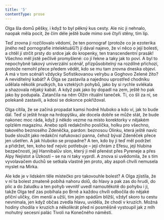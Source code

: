 ```yaml
---
title: '5'
contentType: prose
---
```


<section>

Olga šla domů pěšky, i když to byl pěkný kus cesty. Ale nic ji nehnalo, naopak měla pocit, že čím déle ještě bude mimo své čtyři stěny, tím líp.

Teď zrovna ji rozčilovalo vědomí, že ten pornograf (protože co je ezoterika jiného než pornografie intelektuálů?) jí dával najevo, že ví něco o její bolesti, a chtěl jí strčit prsty do srdce jak do kropenky, ten transcendentní prasák! Všechno měl jistě pečlivě promyšlené: co jí řekne a taky jak to poví. A byl to nepochybně takový univerzální scénář, přizpůsobitelný na rozdílné příchozí, protože nemohl přece předem vědět, kdo se mu tam zrovna dneska objeví. A má v tom scénáři vždycky Sofistikovanou velrybu a Goghovo Zelené žito? A neviditelný kabát? A Olga se zastavila a najednou uprostřed chodníku udělala několik prudkých, ba vzteklých pohybů, jako by si rychle svlékala a shazovala nějaký kabát. A když pak jako by dopadl na zem, ještě ho pak jako by podupala. Zatančila na něm Olžin rituální taneček. Ti, co šli za ní, se polekaně zastavili, a kdosi se dokonce pokřižoval.

</section>

<section>

Olga cítila, že se začíná propadat kamsi hodně hluboko a kdo ví, jak to bude dál. Teď si ještě hraje na hrdopýšku, ale docela dobře se může stát, že bude nakonec moc ráda, když ji někdo vezme na místo korektorky v nějakém oplzlém magazínu. Anebo spíš redakčního poslíčka, holku pro všechno, takového beznosého Zdeněčka, pardon: beznosou Olinku, která ještě navíc bude sloužit jako redakční nafukovací panna, čehož býval Zdeněček přece jen ušetřen. A jak hluboko se propadne? A ten, kdo by ji teď měl podržet a přidržet, ten, koho teď nejvíc potřebuje – její chrám z Efesu, její hlubina bezpečnosti, její Hannibalův slon, který ji měl přenést přes Pyreneje a přes Alpy Nejistot a Úzkostí – se na ni taky vyprdl. A znova si uvědomila, že s tím vyvolavačem duchů se setkala vlastně jen proto, aby aspoň chvíli nemusela myslet na Mirka.

Ale kde je v lidském těle místečko pro takovouhle bolest? A Olga zjistila, že v ní ta bolest zmateně pobíhá nahoru dolů, do hlavy a pak zas do hrudi, do plic a do žaludku a ten pohyb vevnitř uvedl namoutěkotě do pohybu i ji, takže Olga teď zas pobíhala po Brně a každou chvíli odbočila do nějaké příční uličky, čím menší a užší, tím jejím spádům bližší, vždyť skoro tu cestu nevnímala, jen když občas zvedla hlavu, uviděla, že chodí v kruzích. Možná hodiny chodila v kruzích a několikrát před ní posměšně vystoupil jak z mlh mohutný secesní palác Tivoli na Konečného náměstí.

</section>
